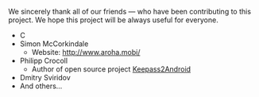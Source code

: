 We sincerely thank all of our friends — who have been contributing to this project. We hope this project will be always useful for everyone.

  * C
  * Simon McCorkindale
    * Website: http://www.aroha.mobi/
  * Philipp Crocoll
    * Author of open source project [Keepass2Android](https://keepass2android.codeplex.com/)
  * Dmitry Sviridov
  * And others…